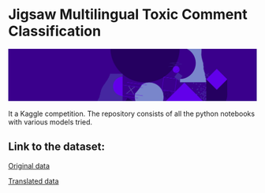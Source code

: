 
# Jigsaw Multilingual Toxic Comment Classification
![Header image](https://github.com/KayvanShah1/Jigsaw_multilingual_toxic_comment_classification/blob/master/Images/header.png)

It a Kaggle competition.
The repository consists of all the python notebooks with various models tried.



## Link to the dataset: 
[Original data](https://www.kaggle.com/c/jigsaw-multilingual-toxic-comment-classification/data) 

[Translated data](https://www.kaggle.com/kashnitsky/jigsaw-multilingual-toxic-test-translated)
